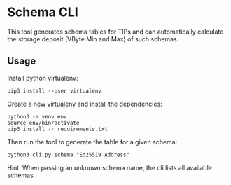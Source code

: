 # Schema CLI

This tool generates schema tables for TIPs and can automatically calculate the storage deposit (VByte Min and Max) of such schemas.

## Usage

Install python virtualenv:

```
pip3 install --user virtualenv
```

Create a new virtualenv and install the dependencies:

```
python3 -m venv env
source env/bin/activate
pip3 install -r requirements.txt
```

Then run the tool to generate the table for a given schema:

```
python3 cli.py schema "Ed25519 Address"
```

Hint: When passing an unknown schema name, the cli lists all available schemas.
